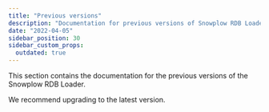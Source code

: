 ```yaml
---
title: "Previous versions"
description: "Documentation for previous versions of Snowplow RDB Loader including legacy configuration references and setup guides for older deployments."
date: "2022-04-05"
sidebar_position: 30
sidebar_custom_props:
  outdated: true
---
```


This section contains the documentation for the previous versions of the Snowplow RDB Loader.

We recommend upgrading to the latest version.
